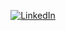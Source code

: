 <p align="center">
  <a href="https://www.linkedin.com/in/qin-yu"><img src="https://img.shields.io/badge/LinkedIn--_.svg?style=social&logo=linkedin" alt="LinkedIn"></a>
</p>

<!--
<a href="https://github.com/qin-yu"><img src="https://img.shields.io/github/stars/qin-yu?affiliations=OWNER%2CCOLLABORATOR&style=social" alt="GitHub"></a>&nbsp;&nbsp;
**qin-yu/qin-yu** is a ✨ _special_ ✨ repository because its `README.md` (this file) appears on your GitHub profile.

- 🔭 I’m currently working on image segmentation
- 🌱 I’m currently learning computer vision
- 👯 I’m looking to collaborate on GPGPU
- 🤔 I’m looking for help with C++
- 💬 Ask me about machine learning
- 📫 How to reach me: star this repo and create an issue with title "I love u so much"
- 😄 Pronouns: (I have no idea what should I put here)
- ⚡ Fun fact: I'm an international civil servant

Here are some ideas to get you started:

- 🔭 I’m currently working on ...
- 🌱 I’m currently learning ...
- 👯 I’m looking to collaborate on ...
- 🤔 I’m looking for help with ...
- 💬 Ask me about ...
- 📫 How to reach me: ...
- 😄 Pronouns: ...
- ⚡ Fun fact: ...
-->
